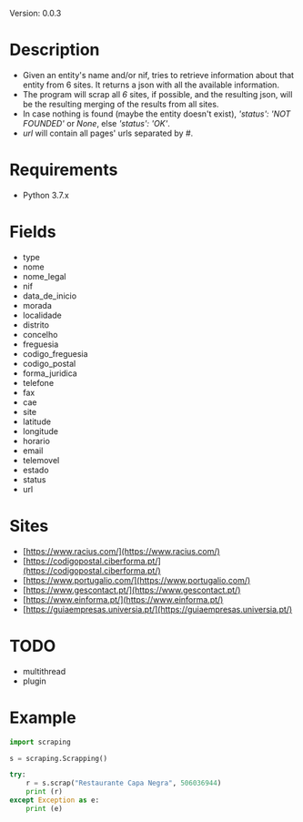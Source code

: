 
Version: 0.0.3

# Description

* Given an entity's name and/or nif, tries to retrieve information about that entity from 6 sites. It returns a json with all the available information.
* The program will scrap all _6_ sites, if possible, and the resulting json, will be the resulting merging of the results from all sites.
* In case nothing is found (maybe the entity doesn't exist), *'status': 'NOT FOUNDED'* or *None*, else *'status': 'OK'*.
* _url_ will contain all pages' urls separated by #.


# Requirements

* Python 3.7.x


# Fields

* type
* nome
* nome_legal
* nif
* data_de_inicio
* morada
* localidade
* distrito
* concelho
* freguesia
* codigo_freguesia
* codigo_postal
* forma_juridica
* telefone
* fax
* cae
* site
* latitude
* longitude
* horario
* email
* telemovel
* estado
* status
* url


# Sites
* [https://www.racius.com/](https://www.racius.com/)
* [https://codigopostal.ciberforma.pt/](https://codigopostal.ciberforma.pt/)
* [https://www.portugalio.com/](https://www.portugalio.com/)
* [https://www.gescontact.pt/](https://www.gescontact.pt/)
* [https://www.einforma.pt/](https://www.einforma.pt/)
* [https://guiaempresas.universia.pt/](https://guiaempresas.universia.pt/)

# TODO
* multithread
* plugin


# Example

```python
import scraping

s = scraping.Scrapping()	

try:
	r = s.scrap("Restaurante Capa Negra", 506036944)
	print (r)
except Exception as e:
	print (e)
```

